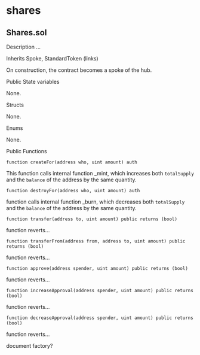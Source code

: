 # shares

## Shares.sol

Description
...

Inherits
Spoke, StandardToken (links)

On construction, the contract becomes a spoke of the hub.

Public State variables

None.

Structs

None.

Enums

None.

Public Functions

`function createFor(address who, uint amount) auth`

This function calls internal function \_mint, which increases both `totalSupply` and the `balance` of the address by the same quantity.

`function destroyFor(address who, uint amount) auth`

function calls internal function \_burn, which decreases both `totalSupply` and the `balance` of the address by the same quantity.

`function transfer(address to, uint amount) public returns (bool)`

function reverts...

`function transferFrom(address from, address to, uint amount) public returns (bool)`

function reverts...

`function approve(address spender, uint amount) public returns (bool)`

function reverts...

`function increaseApproval(address spender, uint amount) public returns (bool)`

function reverts...

`function decreaseApproval(address spender, uint amount) public returns (bool)`

function reverts...


document factory?
